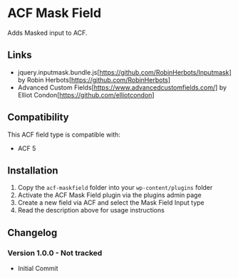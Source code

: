 # ACF Mask Field

Adds Masked input to ACF.

## Links

* jquery.inputmask.bundle.js[https://github.com/RobinHerbots/Inputmask] by Robin Herbots[https://github.com/RobinHerbots]
* Advanced Custom Fields[https://www.advancedcustomfields.com/] by Elliot Condon[https://github.com/elliotcondon]

## Compatibility

This ACF field type is compatible with:
* ACF 5

## Installation 

1. Copy the `acf-maskfield` folder into your `wp-content/plugins` folder
2. Activate the ACF Mask Field plugin via the plugins admin page
3. Create a new field via ACF and select the Mask Field Input type
4. Read the description above for usage instructions

## Changelog

### Version 1.0.0 - Not tracked
- Initial Commit